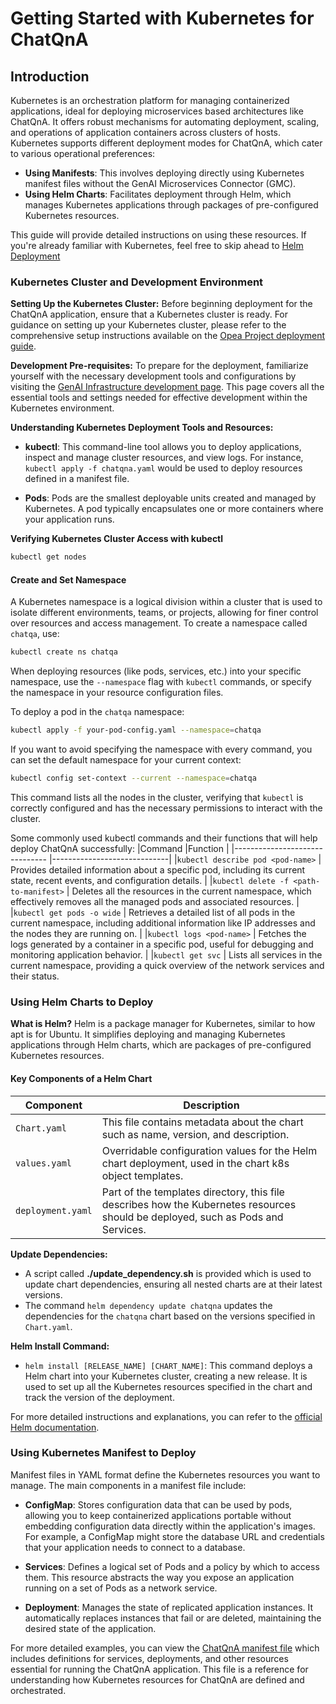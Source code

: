 # Getting Started with Kubernetes for ChatQnA

## Introduction
Kubernetes is an orchestration platform for managing containerized applications, ideal for deploying microservices based architectures like ChatQnA. It offers robust mechanisms for automating deployment, scaling, and operations of application containers across clusters of hosts. Kubernetes supports different deployment modes for ChatQnA, which cater to various operational preferences:

- **Using Manifests**: This involves deploying directly using Kubernetes manifest files without the GenAI Microservices Connector (GMC).
- **Using Helm Charts**: Facilitates deployment through Helm, which manages Kubernetes applications through packages of pre-configured Kubernetes resources.

This guide will provide detailed instructions on using these resources. If you're already familiar with Kubernetes, feel free to skip ahead to [Helm Deployment](./k8s_helm.md)

### Kubernetes Cluster and Development Environment

**Setting Up the Kubernetes Cluster:** Before beginning deployment for the ChatQnA application, ensure that a Kubernetes cluster is ready. For guidance on setting up your Kubernetes cluster, please refer to the comprehensive setup instructions available on the [Opea Project deployment guide](https://opea-project.github.io/latest/deploy/index.html).

**Development Pre-requisites:** To prepare for the deployment, familiarize yourself with the necessary development tools and configurations by visiting the [GenAI Infrastructure development page](https://opea-project.github.io/latest/GenAIInfra/DEVELOPMENT.html). This page covers all the essential tools and settings needed for effective development within the Kubernetes environment.


**Understanding Kubernetes Deployment Tools and Resources:**

- **kubectl**: This command-line tool allows you to deploy applications, inspect and manage cluster resources, and view logs. For instance, `kubectl apply -f chatqna.yaml` would be used to deploy resources defined in a manifest file.
    
- **Pods**: Pods are the smallest deployable units created and managed by Kubernetes. A pod typically encapsulates one or more containers where your application runs.

**Verifying Kubernetes Cluster Access with kubectl**
```bash
kubectl get nodes
```

#### Create and Set Namespace
A Kubernetes namespace is a logical division within a cluster that is used to isolate different environments, teams, or projects, allowing for finer control over resources and access management. To create a namespace called `chatqa`, use:
```bash
kubectl create ns chatqa
```
When deploying resources (like pods, services, etc.) into your specific namespace, use the `--namespace` flag with `kubectl` commands, or specify the namespace in your resource configuration files.

To deploy a pod in the `chatqa` namespace:
```bash
kubectl apply -f your-pod-config.yaml --namespace=chatqa
```
If you want to avoid specifying the namespace with every command, you can set the default namespace for your current context:
```bash
kubectl config set-context --current --namespace=chatqa
```

This command lists all the nodes in the cluster, verifying that `kubectl` is correctly configured and has the necessary permissions to interact with the cluster.

Some commonly used kubectl commands and their functions that will help deploy ChatQnA successfully:
|Command                          |Function                     |
|-------------------------------  |-----------------------------|
|`kubectl describe pod <pod-name>` | Provides detailed information about a specific pod, including its            current state, recent events, and configuration details.                            |
|`kubectl delete -f <path-to-manifest>` |             Deletes all the resources in the current namespace, which effectively removes all the managed pods and associated resources.                |
|`kubectl get pods -o wide`         |              Retrieves a detailed list of all pods in the current namespace, including additional information like IP addresses and the nodes they are running on.               |
|`kubectl logs <pod-name>`         |         Fetches the logs generated by a container in a specific pod, useful for debugging and monitoring application behavior.                    |
|`kubectl get svc`                  |            Lists all services in the current namespace, providing a quick overview of the network services and their status.



### Using Helm Charts to Deploy

**What is Helm?** Helm is a package manager for Kubernetes, similar to how apt is for Ubuntu. It simplifies deploying and managing Kubernetes applications through Helm charts, which are packages of pre-configured Kubernetes resources.

#### Key Components of a Helm Chart

| Component         |Description                                                                                                                                             |
| ---               | ---                                                                                                                                                    |
| `Chart.yaml`      | This file contains metadata about the chart such as name, version, and description.                                                                    |
| `values.yaml`     | Overridable configuration values for the Helm chart deployment, used in the chart k8s object templates. |
| `deployment.yaml` | Part of the templates directory, this file describes how the Kubernetes resources should be deployed, such as Pods and Services.                       |

**Update Dependencies:**

- A script called **./update_dependency.sh** is provided which is used to update chart dependencies, ensuring all nested charts are at their latest versions.
- The command `helm dependency update chatqna`  updates the dependencies for the `chatqna` chart based on the versions specified in `Chart.yaml`.

**Helm Install Command:**

- `helm install [RELEASE_NAME] [CHART_NAME]`: This command deploys a Helm chart into your Kubernetes cluster, creating a new release. It is used to set up all the Kubernetes resources specified in the chart and track the version of the deployment.

For more detailed instructions and explanations, you can refer to the [official Helm documentation](https://helm.sh/docs/).

### Using Kubernetes Manifest to Deploy
Manifest files in YAML format define the Kubernetes resources you want to manage. The main components in a manifest file include:

-   **ConfigMap**: Stores configuration data that can be used by pods, allowing you to keep containerized applications portable without embedding configuration data directly within the application's images. For example, a ConfigMap might store the database URL and credentials that your application needs to connect to a database.
    
-   **Services**: Defines a logical set of Pods and a policy by which to access them. This resource abstracts the way you expose an application running on a set of Pods as a network service.
    
-   **Deployment**: Manages the state of replicated application instances. It automatically replaces instances that fail or are deleted, maintaining the desired state of the application.
    

For more detailed examples, you can view the [ChatQnA manifest file](https://github.com/opea-project/GenAIExamples/blob/main/ChatQnA/kubernetes/intel/cpu/xeon/manifest/chatqna.yaml) which includes definitions for services, deployments, and other resources essential for running the ChatQnA application. This file is a reference for understanding how Kubernetes resources for ChatQnA are defined and orchestrated.